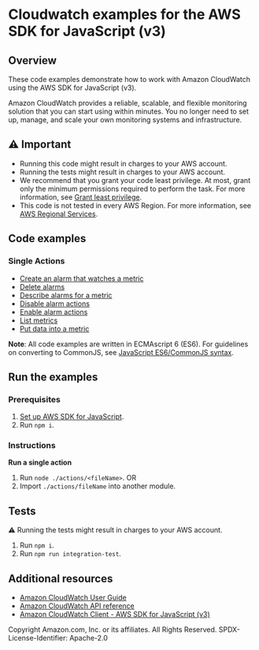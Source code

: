 # Cloudwatch examples for the AWS SDK for JavaScript (v3)

## Overview

These code examples demonstrate how to work with Amazon CloudWatch
using the AWS SDK for JavaScript (v3).

Amazon CloudWatch provides a reliable, scalable, and flexible monitoring solution that you can start using within minutes.
You no longer need to set up, manage, and scale your own monitoring systems and infrastructure.

## ⚠️ Important

- Running this code might result in charges to your AWS account.
- Running the tests might result in charges to your AWS account.
- We recommend that you grant your code least privilege. At most, grant only the minimum permissions required to perform the task. For more information, see [Grant least privilege](https://docs.aws.amazon.com/IAM/latest/UserGuide/best-practices.html#grant-least-privilege).
- This code is not tested in every AWS Region. For more information, see [AWS Regional Services](https://aws.amazon.com/about-aws/global-infrastructure/regional-product-services).

## Code examples

### Single Actions

- [Create an alarm that watches a metric](actions/put-metric-alarm.js)
- [Delete alarms](actions/delete-alarms.js)
- [Describe alarms for a metric](actions/describe-alarms.js)
- [Disable alarm actions](actions/disable-alarm-actions.js)
- [Enable alarm actions](actions/enable-alarm-actions.js)
- [List metrics](actions/list-metrics.js)
- [Put data into a metric](actions/put-metric-data.js)

**Note**: All code examples are written in ECMAscript 6 (ES6). For guidelines on converting to CommonJS, see
[JavaScript ES6/CommonJS syntax](https://docs.aws.amazon.com/sdk-for-javascript/v3/developer-guide/sdk-examples-javascript-syntax.html).

## Run the examples

### Prerequisites

1. [Set up AWS SDK for JavaScript](../README.md).
1. Run `npm i`.

### Instructions

**Run a single action**
1. Run `node ./actions/<fileName>`.
OR
1. Import `./actions/fileName` into another module.

## Tests

⚠️ Running the tests might result in charges to your AWS account.

1. Run `npm i`.
1. Run `npm run integration-test`.

## Additional resources

- [Amazon CloudWatch User Guide](https://docs.aws.amazon.com/AmazonCloudWatch/latest/monitoring/WhatIsCloudWatch.html)
- [Amazon CloudWatch API reference](https://docs.aws.amazon.com/AmazonCloudWatch/latest/APIReference/Welcome.html)
- [Amazon CloudWatch Client - AWS SDK for JavaScript (v3)](https://docs.aws.amazon.com/AWSJavaScriptSDK/v3/latest/client/cloudwatch/index.html)

Copyright Amazon.com, Inc. or its affiliates. All Rights Reserved. SPDX-License-Identifier: Apache-2.0
